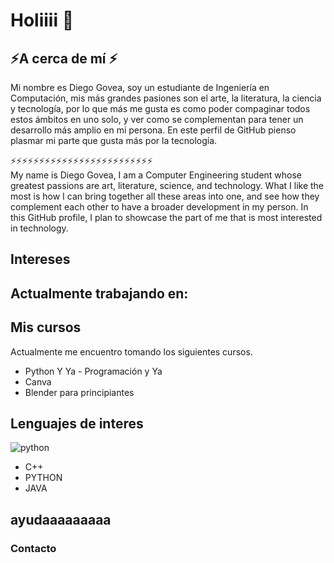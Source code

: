 # Holiiii 👋

## ⚡A cerca de mí ⚡
Mi nombre es Diego Govea, soy un estudiante de Ingeniería en Computación, mis más grandes pasiones son el arte, la literatura, la ciencia y tecnología, por lo que más me gusta es como poder compaginar todos estos ámbitos en uno solo, y ver como se complementan para tener un desarrollo más amplio en mi persona. En este perfil de GitHub pienso plasmar mi parte que gusta más por la tecnología.

⚡⚡⚡⚡⚡⚡⚡⚡⚡⚡⚡⚡⚡⚡⚡⚡⚡⚡⚡⚡⚡⚡⚡⚡⚡<br>
My name is Diego Govea, I am a Computer Engineering student whose greatest passions are art, literature, science, and technology. What I like the most is how I can bring together all these areas into one, and see how they complement each other to have a broader development in my person. In this GitHub profile, I plan to showcase the part of me that is most interested in technology.



## Intereses

## Actualmente trabajando en:

## Mis cursos
Actualmente me encuentro tomando los siguientes cursos.
- Python Y Ya - Programación y Ya
- Canva
- Blender para principiantes


## Lenguajes de interes

![python](https://github.com/diegogovea/diegogovea/assets/87109033/b35e1b19-66dd-44e2-a55f-144425297a96)


- C++
- PYTHON
- JAVA

## ayudaaaaaaaaa

### Contacto 


